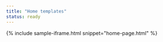 ```yaml
---
title: "Home templates"
status: ready
---
```


{% include sample-iframe.html snippet="home-page.html" %}
